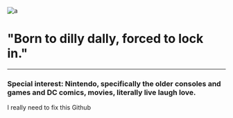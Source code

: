 ![a](https://i.pinimg.com/736x/f6/68/5c/f6685ca21f3035330367d6eb41ed2981.jpg)

# "Born to dilly dally, forced to lock in."

---------------------------------

### Special interest: Nintendo, specifically the older consoles and games and DC comics, movies, literally live laugh love.

I really need to fix this Github
